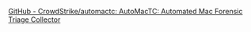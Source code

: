 
[GitHub - CrowdStrike/automactc: AutoMacTC: Automated Mac Forensic Triage Collector](https://github.com/CrowdStrike/automactc)
